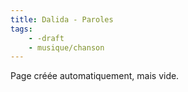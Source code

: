 ```yaml
---
title: Dalida - Paroles
tags:
    - -draft
    - musique/chanson
---
```


Page créée automatiquement, mais vide.
